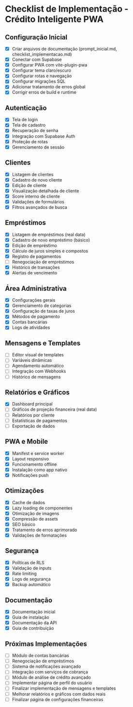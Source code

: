 
# Checklist de Implementação - Crédito Inteligente PWA

## Configuração Inicial
- [x] Criar arquivos de documentação (prompt_inicial.md, checklist_implementacao.md)
- [x] Conectar com Supabase
- [x] Configurar PWA com vite-plugin-pwa
- [x] Configurar tema claro/escuro
- [x] Configurar rotas e navegação
- [x] Configurar migrações SQL
- [x] Adicionar tratamento de erros global
- [x] Corrigir erros de build e runtime

## Autenticação
- [x] Tela de login
- [x] Tela de cadastro
- [x] Recuperação de senha
- [x] Integração com Supabase Auth
- [x] Proteção de rotas
- [x] Gerenciamento de sessão

## Clientes
- [x] Listagem de clientes
- [x] Cadastro de novo cliente
- [x] Edição de cliente
- [x] Visualização detalhada de cliente
- [x] Score interno de cliente
- [x] Validações de formulários
- [x] Filtros avançados de busca

## Empréstimos
- [x] Listagem de empréstimos (real data)
- [x] Cadastro de novo empréstimo (básico)
- [x] Edição de empréstimo
- [x] Cálculo de juros simples e compostos
- [x] Registro de pagamentos
- [ ] Renegociação de empréstimos
- [x] Histórico de transações
- [x] Alertas de vencimento

## Área Administrativa
- [x] Configurações gerais
- [x] Gerenciamento de categorias
- [x] Configuração de taxas de juros
- [x] Métodos de pagamento
- [x] Contas bancárias
- [x] Logs de atividades

## Mensagens e Templates
- [ ] Editor visual de templates
- [ ] Variáveis dinâmicas
- [ ] Agendamento automático
- [ ] Integração com Webhooks
- [ ] Histórico de mensagens

## Relatórios e Gráficos
- [x] Dashboard principal
- [ ] Gráficos de projeção financeira (real data)
- [ ] Relatórios por cliente
- [ ] Estatísticas de pagamentos
- [ ] Exportação de dados

## PWA e Mobile
- [x] Manifest e service worker
- [x] Layout responsivo
- [x] Funcionamento offline
- [x] Instalação como app nativo
- [x] Notificações push

## Otimizações
- [x] Cache de dados
- [x] Lazy loading de componentes
- [x] Otimização de imagens
- [x] Compressão de assets
- [x] SEO básico
- [x] Tratamento de erros aprimorado
- [x] Validações de formatações

## Segurança
- [x] Políticas de RLS
- [x] Validação de inputs
- [x] Rate limiting
- [x] Logs de segurança
- [x] Backup automático

## Documentação
- [x] Documentação inicial
- [x] Guia de instalação
- [x] Documentação da API
- [x] Guia de contribuição

## Próximas Implementações
- [ ] Módulo de contas bancárias
- [ ] Renegociação de empréstimos
- [ ] Sistema de notificações avançado
- [ ] Integração com serviços de cobrança
- [ ] Módulo de análise de crédito avançado
- [ ] Implementar página de perfil do usuário
- [ ] Finalizar implementação de mensagens e templates
- [ ] Melhorar relatórios e gráficos com dados reais
- [ ] Finalizar página de configurações financeiras
